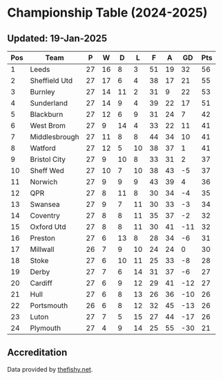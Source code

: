 # Championship Table (2024-2025)
## Updated: 19-Jan-2025

| Pos | Team | P | W | D | L | F | A | GD | Pts |
| --- | --- | --- | --- | --- | --- | --- | --- | --- | --- |
| 1 | Leeds | 27 | 16 | 8 | 3 | 51 | 19 | 32 | 56 |
| 2 | Sheffield Utd | 27 | 17 | 6 | 4 | 38 | 17 | 21 | 55 |
| 3 | Burnley | 27 | 14 | 11 | 2 | 31 | 9 | 22 | 53 |
| 4 | Sunderland | 27 | 14 | 9 | 4 | 39 | 22 | 17 | 51 |
| 5 | Blackburn | 27 | 12 | 6 | 9 | 31 | 24 | 7 | 42 |
| 6 | West Brom | 27 | 9 | 14 | 4 | 33 | 22 | 11 | 41 |
| 7 | Middlesbrough | 27 | 11 | 8 | 8 | 44 | 34 | 10 | 41 |
| 8 | Watford | 27 | 12 | 5 | 10 | 38 | 37 | 1 | 41 |
| 9 | Bristol City | 27 | 9 | 10 | 8 | 33 | 31 | 2 | 37 |
| 10 | Sheff Wed | 27 | 10 | 7 | 10 | 38 | 43 | -5 | 37 |
| 11 | Norwich | 27 | 9 | 9 | 9 | 43 | 39 | 4 | 36 |
| 12 | QPR | 27 | 8 | 11 | 8 | 30 | 34 | -4 | 35 |
| 13 | Swansea | 27 | 9 | 7 | 11 | 30 | 33 | -3 | 34 |
| 14 | Coventry | 27 | 8 | 8 | 11 | 35 | 37 | -2 | 32 |
| 15 | Oxford Utd | 27 | 8 | 8 | 11 | 30 | 41 | -11 | 32 |
| 16 | Preston | 27 | 6 | 13 | 8 | 28 | 34 | -6 | 31 |
| 17 | Millwall | 26 | 7 | 9 | 10 | 24 | 24 | 0 | 30 |
| 18 | Stoke | 27 | 6 | 10 | 11 | 25 | 33 | -8 | 28 |
| 19 | Derby | 27 | 7 | 6 | 14 | 31 | 37 | -6 | 27 |
| 20 | Cardiff | 27 | 6 | 9 | 12 | 29 | 41 | -12 | 27 |
| 21 | Hull | 27 | 6 | 8 | 13 | 26 | 36 | -10 | 26 |
| 22 | Portsmouth | 26 | 6 | 8 | 12 | 32 | 45 | -13 | 26 |
| 23 | Luton | 27 | 7 | 5 | 15 | 27 | 44 | -17 | 26 |
| 24 | Plymouth | 27 | 4 | 9 | 14 | 25 | 55 | -30 | 21 |

## Accreditation 

Data provided by [thefishy.net](https://www.thefishy.net/).